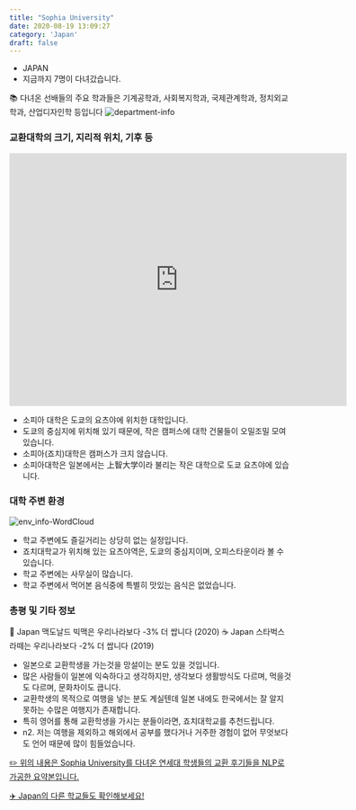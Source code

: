 ```yaml
---
title: "Sophia University"
date: 2020-08-19 13:09:27
category: 'Japan'
draft: false
---
```



* JAPAN
* 지금까지 7명이 다녀갔습니다. 

📚 다녀온 선배들의 주요 학과들은 기계공학과, 사회복지학과, 국제관계학과, 정치외교학과, 산업디자인학 등입니다
![department-info](../plots/JP000026.png)
### 교환대학의 크기, 지리적 위치, 기후 등
<iframe
width="600"
height="450"
frameborder="0" style="border:0"
src="https://www.google.com/maps/embed/v1/place?key=AIzaSyC9e1AME-pVmWC4hBpFdu5S4dKzyepa3HQ&q=Sophia+University&center=35.6835627,139.7325889&zoom=14" allowfullscreen>
</iframe>

* 소피아 대학은 도쿄의 요츠야에 위치한 대학입니다.
* 도쿄의 중심지에 위치해 있기 때문에, 작은 캠퍼스에 대학 건물들이 오밀조밀 모여 있습니다.
* 소피아(죠치)대학은 캠퍼스가 크지 않습니다.
* 소피아대학은 일본에서는 上智大&#23398;이라 불리는 작은 대학으로 도쿄 요츠야에 있습니다.


### 대학 주변 환경

![env_info-WordCloud](../univ_wordclouds_okt/env_info/JP000026_env_info_okt.png)

* 학교 주변에도 즐길거리는 상당히 없는 실정입니다.
* 죠치대학교가 위치해 있는 요츠야역은, 도쿄의 중심지이며, 오피스타운이라 볼 수 있습니다.
* 학교 주변에는 사무실이 많습니다.
* 학교 주변에서 먹어본 음식중에 특별히 맛있는 음식은 없었습니다.


### 총평 및 기타 정보 
🍔 Japan 맥도날드 빅맥은 우리나라보다 -3% 더 쌉니다 (2020)
☕️ Japan 스타벅스 라떼는 우리나라보다 -2% 더 쌉니다 (2019)
* 일본으로 교환학생을 가는것을 망설이는 분도 있을 것입니다.
* 많은 사람들이 일본에 익숙하다고 생각하지만, 생각보다 생활방식도 다르며, 먹을것도 다르며, 문화차이도 큽니다.
* 교환학생의 목적으로 여행을 넣는 분도 계실텐데 일본 내에도 한국에서는 잘 알지 못하는 수많은 여행지가 존재합니다.
* 특히 영어를 통해 교환학생을 가시는 분들이라면, 죠치대학교를 추천드립니다.
* n2. 저는 여행을 제외하고 해외에서 공부를 했다거나 거주한 경험이 없어 무엇보다도 언어 때문에 많이 힘들었습니다.


[✏️ 위의 내용은 Sophia University를 다녀온 연세대 학생들의 교환 후기들을 NLP로 가공한 요약본입니다.](http://oia.yonsei.ac.kr/partner/expReport.asp?ucode=JP000026&bgbn=A)

[✈️ Japan의 다른 학교들도 확인해보세요!](https://yonsei-exchange.netlify.app/?category=Japan)
